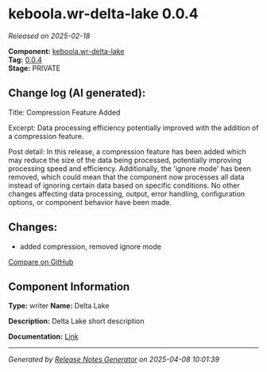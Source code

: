 #  keboola.wr-delta-lake 0.0.4

_Released on 2025-02-18_

**Component:** [keboola.wr-delta-lake](https://github.com/keboola/component-delta-lake)  
**Tag:** [0.0.4](https://github.com/keboola/component-delta-lake/releases/tag/0.0.4)  
**Stage:** PRIVATE


## Change log (AI generated):
Title: Compression Feature Added 

Excerpt: Data processing efficiency potentially improved with the addition of a compression feature.

Post detail: In this release, a compression feature has been added which may reduce the size of the data being processed, potentially improving processing speed and efficiency. Additionally, the 'ignore mode' has been removed, which could mean that the component now processes all data instead of ignoring certain data based on specific conditions. No other changes affecting data processing, output, error handling, configuration options, or component behavior have been made.



## Changes:



- added compression, removed ignore mode 



[Compare on GitHub](https://github.com/keboola/component-delta-lake/compare/0.0.3...0.0.4)



## Component Information
**Type:** writer
**Name:** Delta Lake

**Description:** Delta Lake short description


**Documentation:** [Link](https://github.com/keboola/component-delta-lake.git/blob/master/README.md)



---
_Generated by [Release Notes Generator](https://github.com/keboola/release-notes-generator)
on 2025-04-08 10:01:39_
